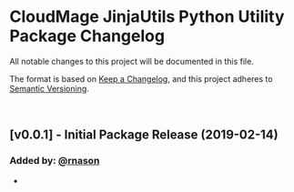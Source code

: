 # CloudMage JinjaUtils Python Utility Package Changelog

All notable changes to this project will be documented in this file.

The format is based on [Keep a Changelog](https://keepachangelog.com/en/1.0.0/),
and this project adheres to [Semantic Versioning](https://semver.org/spec/v2.0.0.html).

<br>

## [v0.0.1] - Initial Package Release (2019-02-14)

### Added by: [@rnason](https://github.com/rnason)

- 
